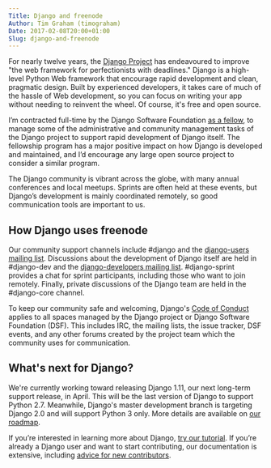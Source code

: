 ```yaml
---
Title: Django and freenode
Author: Tim Graham (timograham)
Date: 2017-02-08T20:00+01:00
Slug: django-and-freenode
---
```


For nearly twelve years, the [Django Project](https://www.djangoproject.com/)
has endeavoured to improve "the web framework for perfectionists with
deadlines." Django is a high-level Python Web framework that encourage
rapid development and clean, pragmatic design. Built by experienced
developers, it takes care of much of the hassle of Web development,
so you can focus on writing your app without needing to reinvent the
wheel. Of course, it's free and open source.

I’m contracted full-time by the Django Software Foundation
[as a fellow](https://www.djangoproject.com/fundraising/#fellowship-program),
to manage some of the administrative and community management tasks of
the Django project to support rapid development of Django itself. The
fellowship program has a major positive impact on how Django is
developed and maintained, and I’d encourage any large open source
project to consider a similar program.

The Django community is vibrant across the globe, with many annual
conferences and local meetups. Sprints are often held at these events,
but Django’s development is mainly coordinated remotely, so good
communication tools are important to us.

## How Django uses freenode
Our community support channels include #django and the
[django-users mailing list](https://groups.google.com/forum/#!forum/django-users).
Discussions about the development of Django itself are held
in #django-dev and the
[django-developers mailing list](https://groups.google.com/forum/#!forum/django-developers). #django-sprint
provides a chat for sprint participants, including those who want to
join remotely. Finally, private discussions of the Django team are held
in the #django-core channel.

To keep our community safe and welcoming, Django's
[Code of Conduct](https://www.djangoproject.com/conduct/) applies to
all spaces managed by the Django project or Django Software Foundation
(DSF). This includes IRC, the mailing lists, the issue tracker, DSF
events, and any other forums created by the project team which the
community uses for communication.

## What's next for Django?
We're currently working toward releasing Django 1.11, our next
long-term support release, in April. This will be the last version of
Django to support Python 2.7. Meanwhile, Django's master development
branch is targeting Django 2.0 and will support Python 3 only. More
details are available on [our roadmap](https://www.djangoproject.com/download/#supported-versions).

If you’re interested in learning more about Django,
[try our tutorial](https://docs.djangoproject.com/en/stable/intro/tutorial01/).
If you’re already a Django user and want to start contributing, our
documentation is extensive, including
[advice for new contributors](https://docs.djangoproject.com/en/dev/internals/contributing/new-contributors/).
